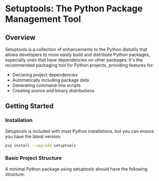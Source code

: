 # Setuptools: The Python Package Management Tool

## Overview

Setuptools is a collection of enhancements to the Python distutils that allows developers to more easily build and distribute Python packages, especially ones that have dependencies on other packages. It's the recommended packaging tool for Python projects, providing features for:

- Declaring project dependencies
- Automatically including package data
- Generating command-line scripts
- Creating source and binary distributions

## Getting Started

### Installation

Setuptools is included with most Python installations, but you can ensure you have the latest version:

```bash
pip install --upgrade setuptools
```

### Basic Project Structure

A minimal Python package using setuptools should have the following structure:

